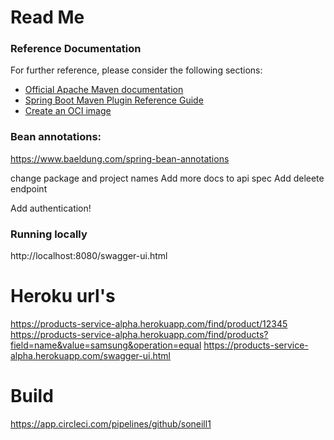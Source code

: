 # Read Me

### Reference Documentation
For further reference, please consider the following sections:

* [Official Apache Maven documentation](https://maven.apache.org/guides/index.html)
* [Spring Boot Maven Plugin Reference Guide](https://docs.spring.io/spring-boot/docs/2.5.2/maven-plugin/reference/html/)
* [Create an OCI image](https://docs.spring.io/spring-boot/docs/2.5.2/maven-plugin/reference/html/#build-image)

### Bean annotations:
https://www.baeldung.com/spring-bean-annotations


change package and project names
Add more docs to api spec
Add deleete endpoint

Add authentication!

### Running locally
http://localhost:8080/swagger-ui.html

# Heroku url's
https://products-service-alpha.herokuapp.com/find/product/12345
https://products-service-alpha.herokuapp.com/find/products?field=name&value=samsung&operation=equal
https://products-service-alpha.herokuapp.com/swagger-ui.html

# Build
https://app.circleci.com/pipelines/github/soneill1
